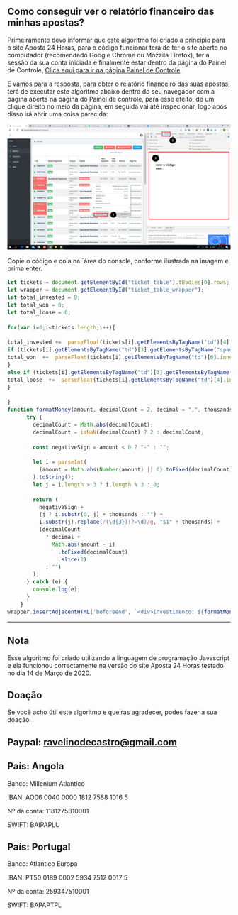## Como conseguir ver o relatório financeiro das minhas apostas?
Primeiramente devo informar que este algoritmo foi criado a princípio para o site Aposta 24 Horas, para o código funcionar terá de ter o site aberto no computador (recomendado Google Chrome ou Mozzila Firefox), ter a sessão da sua conta iniciada e finalmente estar dentro da página do Painel de Controle, [Clica aqui para ir na página Painel de Controle](https://apostas24horas.net/adm/bilhetes/).

E vamos para a resposta, para obter o relatório financeiro das suas apostas, terá de executar este algoritmo abaixo dentro do seu navegador com a página aberta na página do Painel de controle, para esse efeito, de um clique direito no meio da página, em seguida vai até inspecionar, logo após disso irá abrir uma coisa parecida:

![](Instruções.png)

Copie o código e cola na ´área do console, conforme ilustrada na imagem e prima enter.

```javascript
let tickets = document.getElementById("ticket_table").tBodies[0].rows;
let wrapper = document.getElementById("ticket_table_wrapper");
let total_invested = 0;
let total_won = 0;
let total_loose = 0;

for(var i=0;i<tickets.length;i++){

total_invested +=  parseFloat(tickets[i].getElementsByTagName("td")[4].innerHTML.replace(/\.|\Kz/g, ""));
if (tickets[i].getElementsByTagName("td")[3].getElementsByTagName("span")[0].innerHTML== "Venceu, Ganhador Pago"){
total_won  +=  parseFloat(tickets[i].getElementsByTagName("td")[6].innerHTML.replace(/\.|\Kz/g, ""));
}
else if (tickets[i].getElementsByTagName("td")[3].getElementsByTagName("span")[0].innerHTML== "Não Venceu"){
total_loose  +=  parseFloat(tickets[i].getElementsByTagName("td")[4].innerHTML.replace(/\.|\Kz/g, ""));
}

}
function formatMoney(amount, decimalCount = 2, decimal = ",", thousands = ".") {
      try {
        decimalCount = Math.abs(decimalCount);
        decimalCount = isNaN(decimalCount) ? 2 : decimalCount;

        const negativeSign = amount < 0 ? "-" : "";

        let i = parseInt(
          (amount = Math.abs(Number(amount) || 0).toFixed(decimalCount))
        ).toString();
        let j = i.length > 3 ? i.length % 3 : 0;

        return (
          negativeSign +
          (j ? i.substr(0, j) + thousands : "") +
          i.substr(j).replace(/(\d{3})(?=\d)/g, "$1" + thousands) +
          (decimalCount
            ? decimal +
              Math.abs(amount - i)
                .toFixed(decimalCount)
                .slice(2)
            : "")
        );
      } catch (e) {
        console.log(e);
      }
    }
wrapper.insertAdjacentHTML('beforeend', `<div>Investimento: ${formatMoney(total_invested)} Kz</div><div>Total ganho: ${formatMoney(total_won)} Kz</div><div>Total perdido: ${formatMoney(total_loose)} Kz</div><div>NOTA: este algoritimo foi por <a href="https://github.com/ravelinodecastro">Ravelino de Castro </a>, especialmente para o site Aposta 24 horas, e ela só mostra as estátisticas das últimos 30 apostas.`);
```

---
## Nota
Esse algoritmo foi criado utilizando a linguagem de programação Javascript e ela funcionou correctamente na versão do site Aposta 24 Horas testado no dia 14 de Março de 2020.

## Doação
Se você acho útil este algoritmo e queiras agradecer, podes fazer a sua doação.

## Paypal: ravelinodecastro@gmail.com

## País: Angola

Banco: Millenium Atlantico

IBAN: AO06 0040 0000 1812 7588 1016 5

Nº da conta: 1181275810001

SWIFT: BAIPAPLU


## País: Portugal

Banco: Atlantico Europa

IBAN: PT50 0189 0002 5934 7512 0017 5

Nº da conta: 259347510001

SWIFT: BAPAPTPL
